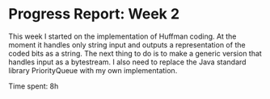 # Progress Report: Week 2

This week I started on the implementation of Huffman coding. At the moment it handles only string input and outputs a representation of the coded bits as a string. The next thing to do is to make a generic version that handles input as a bytestream. I also need to replace the Java standard library PriorityQueue with my own implementation.

Time spent: 8h
